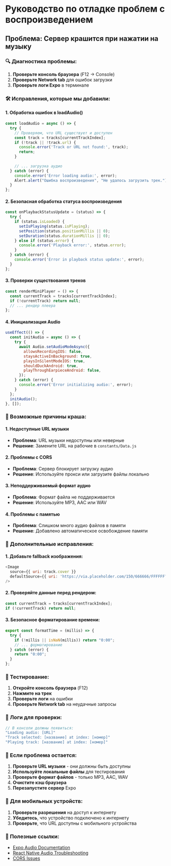# Руководство по отладке проблем с воспроизведением

## Проблема: Сервер крашится при нажатии на музыку

### 🔍 Диагностика проблемы:

1. **Проверьте консоль браузера** (F12 → Console)
2. **Проверьте Network tab** для ошибок загрузки
3. **Проверьте логи Expo** в терминале

### 🛠️ Исправления, которые мы добавили:

#### 1. Обработка ошибок в loadAudio()
```javascript
const loadAudio = async () => {
  try {
    // Проверяем, что URL существует и доступен
    const track = tracks[currentTrackIndex];
    if (!track || !track.url) {
      console.error('Track or URL not found:', track);
      return;
    }
    
    // ... загрузка аудио
  } catch (error) {
    console.error('Error loading audio:', error);
    Alert.alert("Ошибка воспроизведения", "Не удалось загрузить трек.");
  }
};
```

#### 2. Безопасная обработка статуса воспроизведения
```javascript
const onPlaybackStatusUpdate = (status) => {
  try {
    if (status.isLoaded) {
      setIsPlaying(status.isPlaying);
      setPosition(status.positionMillis || 0);
      setDuration(status.durationMillis || 0);
    } else if (status.error) {
      console.error('Playback error:', status.error);
    }
  } catch (error) {
    console.error('Error in playback status update:', error);
  }
};
```

#### 3. Проверки существования треков
```javascript
const renderMiniPlayer = () => {
  const currentTrack = tracks[currentTrackIndex];
  if (!currentTrack) return null;
  // ... рендер плеера
};
```

#### 4. Инициализация Audio
```javascript
useEffect(() => {
  const initAudio = async () => {
    try {
      await Audio.setAudioModeAsync({
        allowsRecordingIOS: false,
        staysActiveInBackground: true,
        playsInSilentModeIOS: true,
        shouldDuckAndroid: true,
        playThroughEarpieceAndroid: false,
      });
    } catch (error) {
      console.error('Error initializing audio:', error);
    }
  };
  initAudio();
}, []);
```

### 🚨 Возможные причины краша:

#### 1. Недоступные URL музыки
- **Проблема**: URL музыки недоступны или неверные
- **Решение**: Замените URL на рабочие в `constants/Data.js`

#### 2. Проблемы с CORS
- **Проблема**: Сервер блокирует загрузку аудио
- **Решение**: Используйте прокси или загрузите файлы локально

#### 3. Неподдерживаемый формат аудио
- **Проблема**: Формат файла не поддерживается
- **Решение**: Используйте MP3, AAC или WAV

#### 4. Проблемы с памятью
- **Проблема**: Слишком много аудио файлов в памяти
- **Решение**: Добавлено автоматическое освобождение памяти

### 🔧 Дополнительные исправления:

#### 1. Добавьте fallback изображения:
```javascript
<Image 
  source={{ uri: track.cover }} 
  defaultSource={{ uri: 'https://via.placeholder.com/150/666666/FFFFFF?text=Music' }}
/>
```

#### 2. Проверяйте данные перед рендером:
```javascript
const currentTrack = tracks[currentTrackIndex];
if (!currentTrack) return null;
```

#### 3. Безопасное форматирование времени:
```javascript
export const formatTime = (millis) => {
  try {
    if (!millis || isNaN(millis)) return "0:00";
    // ... форматирование
  } catch (error) {
    return "0:00";
  }
};
```

### 🧪 Тестирование:

1. **Откройте консоль браузера** (F12)
2. **Нажмите на трек**
3. **Проверьте логи** на ошибки
4. **Проверьте Network tab** на неудачные запросы

### 📝 Логи для проверки:

```javascript
// В консоли должны появиться:
"Loading audio: [URL]"
"Track selected: [название] at index: [номер]"
"Playing track: [название] at index: [номер]"
```

### 🚀 Если проблема остается:

1. **Проверьте URL музыки** - они должны быть доступны
2. **Используйте локальные файлы** для тестирования
3. **Проверьте формат файлов** - только MP3, AAC, WAV
4. **Очистите кэш браузера**
5. **Перезапустите сервер** Expo

### 📱 Для мобильных устройств:

1. **Проверьте разрешения** на доступ к интернету
2. **Убедитесь**, что устройство подключено к интернету
3. **Проверьте**, что URL доступны с мобильного устройства

### 🔗 Полезные ссылки:

- [Expo Audio Documentation](https://docs.expo.dev/versions/latest/sdk/av/)
- [React Native Audio Troubleshooting](https://reactnative.dev/docs/troubleshooting)
- [CORS Issues](https://developer.mozilla.org/en-US/docs/Web/HTTP/CORS) 